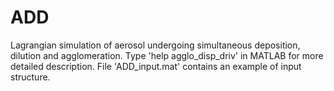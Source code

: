 ADD
===

Lagrangian simulation of aerosol undergoing simultaneous deposition, dilution and agglomeration. 
Type 'help agglo_disp_driv' in MATLAB for more detailed description. File 'ADD_input.mat' contains an example of input structure. 

